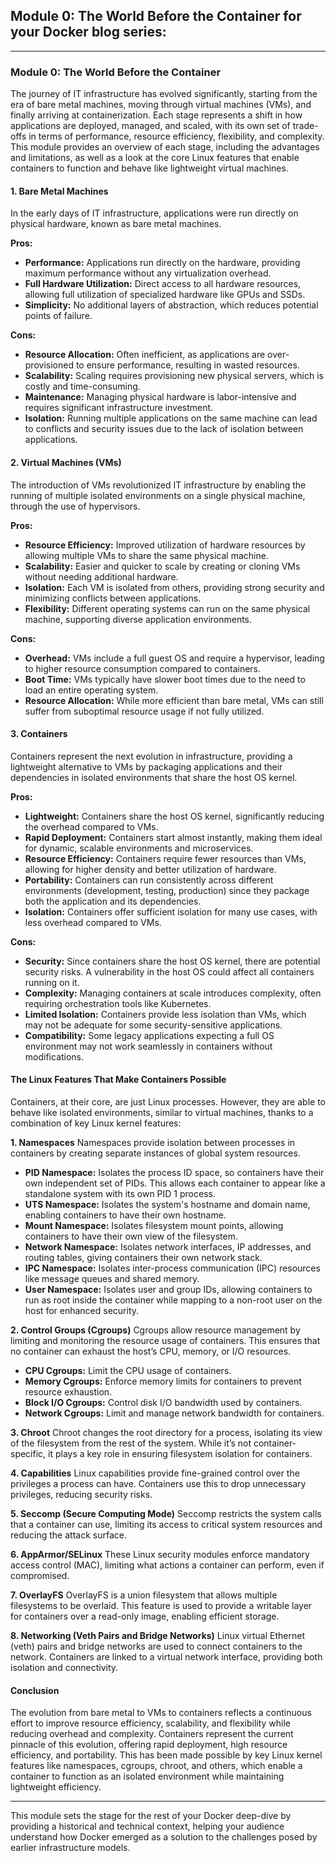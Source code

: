 ## **Module 0: The World Before the Container** for your Docker blog series:

---

### **Module 0: The World Before the Container**

The journey of IT infrastructure has evolved significantly, starting from the era of bare metal machines, moving through virtual machines (VMs), and finally arriving at containerization. Each stage represents a shift in how applications are deployed, managed, and scaled, with its own set of trade-offs in terms of performance, resource efficiency, flexibility, and complexity. This module provides an overview of each stage, including the advantages and limitations, as well as a look at the core Linux features that enable containers to function and behave like lightweight virtual machines.

#### **1. Bare Metal Machines**
In the early days of IT infrastructure, applications were run directly on physical hardware, known as bare metal machines.

**Pros:**
- **Performance:** Applications run directly on the hardware, providing maximum performance without any virtualization overhead.
- **Full Hardware Utilization:** Direct access to all hardware resources, allowing full utilization of specialized hardware like GPUs and SSDs.
- **Simplicity:** No additional layers of abstraction, which reduces potential points of failure.

**Cons:**
- **Resource Allocation:** Often inefficient, as applications are over-provisioned to ensure performance, resulting in wasted resources.
- **Scalability:** Scaling requires provisioning new physical servers, which is costly and time-consuming.
- **Maintenance:** Managing physical hardware is labor-intensive and requires significant infrastructure investment.
- **Isolation:** Running multiple applications on the same machine can lead to conflicts and security issues due to the lack of isolation between applications.

#### **2. Virtual Machines (VMs)**
The introduction of VMs revolutionized IT infrastructure by enabling the running of multiple isolated environments on a single physical machine, through the use of hypervisors.

**Pros:**
- **Resource Efficiency:** Improved utilization of hardware resources by allowing multiple VMs to share the same physical machine.
- **Scalability:** Easier and quicker to scale by creating or cloning VMs without needing additional hardware.
- **Isolation:** Each VM is isolated from others, providing strong security and minimizing conflicts between applications.
- **Flexibility:** Different operating systems can run on the same physical machine, supporting diverse application environments.

**Cons:**
- **Overhead:** VMs include a full guest OS and require a hypervisor, leading to higher resource consumption compared to containers.
- **Boot Time:** VMs typically have slower boot times due to the need to load an entire operating system.
- **Resource Allocation:** While more efficient than bare metal, VMs can still suffer from suboptimal resource usage if not fully utilized.

#### **3. Containers**
Containers represent the next evolution in infrastructure, providing a lightweight alternative to VMs by packaging applications and their dependencies in isolated environments that share the host OS kernel.

**Pros:**
- **Lightweight:** Containers share the host OS kernel, significantly reducing the overhead compared to VMs.
- **Rapid Deployment:** Containers start almost instantly, making them ideal for dynamic, scalable environments and microservices.
- **Resource Efficiency:** Containers require fewer resources than VMs, allowing for higher density and better utilization of hardware.
- **Portability:** Containers can run consistently across different environments (development, testing, production) since they package both the application and its dependencies.
- **Isolation:** Containers offer sufficient isolation for many use cases, with less overhead compared to VMs.

**Cons:**
- **Security:** Since containers share the host OS kernel, there are potential security risks. A vulnerability in the host OS could affect all containers running on it.
- **Complexity:** Managing containers at scale introduces complexity, often requiring orchestration tools like Kubernetes.
- **Limited Isolation:** Containers provide less isolation than VMs, which may not be adequate for some security-sensitive applications.
- **Compatibility:** Some legacy applications expecting a full OS environment may not work seamlessly in containers without modifications.

#### **The Linux Features That Make Containers Possible**
Containers, at their core, are just Linux processes. However, they are able to behave like isolated environments, similar to virtual machines, thanks to a combination of key Linux kernel features:

**1. Namespaces**
Namespaces provide isolation between processes in containers by creating separate instances of global system resources.

- **PID Namespace:** Isolates the process ID space, so containers have their own independent set of PIDs. This allows each container to appear like a standalone system with its own PID 1 process.
- **UTS Namespace:** Isolates the system's hostname and domain name, enabling containers to have their own hostname.
- **Mount Namespace:** Isolates filesystem mount points, allowing containers to have their own view of the filesystem.
- **Network Namespace:** Isolates network interfaces, IP addresses, and routing tables, giving containers their own network stack.
- **IPC Namespace:** Isolates inter-process communication (IPC) resources like message queues and shared memory.
- **User Namespace:** Isolates user and group IDs, allowing containers to run as root inside the container while mapping to a non-root user on the host for enhanced security.

**2. Control Groups (Cgroups)**
Cgroups allow resource management by limiting and monitoring the resource usage of containers. This ensures that no container can exhaust the host’s CPU, memory, or I/O resources.

- **CPU Cgroups:** Limit the CPU usage of containers.
- **Memory Cgroups:** Enforce memory limits for containers to prevent resource exhaustion.
- **Block I/O Cgroups:** Control disk I/O bandwidth used by containers.
- **Network Cgroups:** Limit and manage network bandwidth for containers.

**3. Chroot**
Chroot changes the root directory for a process, isolating its view of the filesystem from the rest of the system. While it’s not container-specific, it plays a key role in ensuring filesystem isolation for containers.

**4. Capabilities**
Linux capabilities provide fine-grained control over the privileges a process can have. Containers use this to drop unnecessary privileges, reducing security risks.

**5. Seccomp (Secure Computing Mode)**
Seccomp restricts the system calls that a container can use, limiting its access to critical system resources and reducing the attack surface.

**6. AppArmor/SELinux**
These Linux security modules enforce mandatory access control (MAC), limiting what actions a container can perform, even if compromised.

**7. OverlayFS**
OverlayFS is a union filesystem that allows multiple filesystems to be overlaid. This feature is used to provide a writable layer for containers over a read-only image, enabling efficient storage.

**8. Networking (Veth Pairs and Bridge Networks)**
Linux virtual Ethernet (veth) pairs and bridge networks are used to connect containers to the network. Containers are linked to a virtual network interface, providing both isolation and connectivity.

#### **Conclusion**
The evolution from bare metal to VMs to containers reflects a continuous effort to improve resource efficiency, scalability, and flexibility while reducing overhead and complexity. Containers represent the current pinnacle of this evolution, offering rapid deployment, high resource efficiency, and portability. This has been made possible by key Linux kernel features like namespaces, cgroups, chroot, and others, which enable a container to function as an isolated environment while maintaining lightweight efficiency.

---

This module sets the stage for the rest of your Docker deep-dive by providing a historical and technical context, helping your audience understand how Docker emerged as a solution to the challenges posed by earlier infrastructure models.
